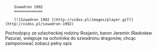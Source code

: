 
        Szwadron 1992 
        =============
        
        [![Szwadron 1992 ](http://vidos.pl/images/player.gif)](http://vidos.pl/szwadron-1992)
        
        
 Pochodzący ze szlacheckiej rodziny Rosjanin, baron Jeremin (Radosław Pazura), wstępuje na ochotnika do szwadronu dragonów, chcąc zaimponować zobacz pełny opis
    